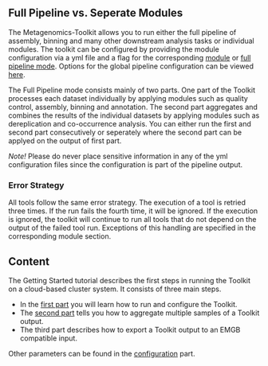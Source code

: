 ## Full Pipeline vs. Seperate Modules

The Metagenomics-Toolkit allows you to run either the full pipeline of assembly, binning and many other downstream analysis tasks or individual modules.
The toolkit can be configured by providing the module configuration via a yml file and a flag for the corresponding [module](modules/introduction.md) or [full pipeline mode](full_pipeline.md). Options for the global pipeline configuration can be viewed [here](configuration.md).

The Full Pipeline mode consists mainly of two parts. One part of the Toolkit processes each dataset individually by applying modules such as quality control, assembly, binning and annotation. The second part aggregates and combines the results of the individual datasets by applying modules such as dereplication and
co-occurrence analysis. You can either run the first and second part consecutively or seperately where the second part can be applyed on the output of first 
part.

*Note!* Please do never place sensitive information in any of the yml configuration files since the configuration is part of the pipeline output.

### Error Strategy 

All tools follow the same error strategy. The execution of a tool is retried three times. If the run fails the fourth time, it will be ignored.
If the execution is ignored, the toolkit will continue to run all tools that do not depend on the output of the failed tool run.
Exceptions of this handling are specified in the corresponding module section.

## Content

The Getting Started tutorial describes the first steps in running the Toolkit on a cloud-based cluster system.
It consists of three main steps. 

* In the [first part](full_pipeline.md) you will learn how to run and configure the Toolkit.
* The [second part](aggregation.md) tells you how to aggregate multiple samples of a Toolkit output.
* The third part describes how to export a Toolkit output to an EMGB compatible input.

Other parameters can be found in the [configuration](configuration.md) part.
